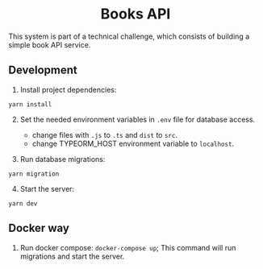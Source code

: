 <h1 align="center">Books API</h1>

This system is part of a technical challenge, which consists of building a simple book API service.

## Development
1. Install project dependencies: 

```
yarn install
```

2. Set the needed environment variables in ```.env``` file for database access.
	- change files with ```.js``` to ```.ts``` and ```dist``` to ```src```.
	- change TYPEORM_HOST environment variable to ```localhost```.

3. Run database migrations: 

```
yarn migration
```

4. Start the server:
```
yarn dev
```

## Docker way
1. Run docker compose: 
```docker-compose up```; This command will run migrations and start the server.
